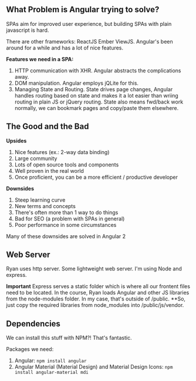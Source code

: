 ## What Problem is Angular trying to solve?

SPAs aim for improved user experience, but building SPAs with plain javascript is hard.

There are other frameworks: ReactJS Ember ViewJS.  Angular's been around for a while and has a lot of nice features.

**Features we need in a SPA:**

1.  HTTP communication with XHR.  Angular abstracts the complications away.
2.  DOM manipulation.  Angular employs jQLite for this.
3.  Managing State and Routing.  State drives page changes, Angular handles routing based on state and makes it a lot easier than wriing routing in plain JS or jQuery routing.  State also means fwd/back work normally, we can bookmark pages and copy/paste them elsewhere.  

## The Good and the Bad

**Upsides**

1.  Nice features (ex.: 2-way data binding)
2.  Large community
3.  Lots of open source tools and components
4.  Well proven in the real world
5.  Once proficient, you can be a more efficient / productive developer


**Downsides**

1.  Steep learning curve
2.  New terms and concepts
3.  There's often more than 1 way to do things
4.  Bad for SEO (a problem with SPAs in general)
5.  Poor performance in some circumstances

Many of these downsides are solved in Angular 2

## Web Server

Ryan uses http server.  Some lightweight web server.  I'm using Node and express.

**Important** Express serves a static folder which is where all our frontent files need to be located.  In the course, Ryan loads Angular and other JS libraries from the node-modules folder.  In my case, that's outside of /public.  **So, just copy the required libraries from node_modules into /public/js/vendor.

## Dependencies

We can install this stuff with NPM?!  That's fantastic.

Packages we need:

1.  Angular: `npm install angular`
2.  Angular Material (Material Design) and Material Design Icons: `npm install angular-material mdi`



